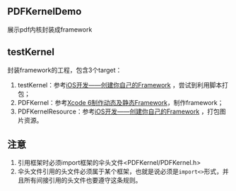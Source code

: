 ## PDFKernelDemo
展示pdf内核封装成framework

## testKernel
封装framework的工程，包含3个target：
 
1. testKernel：参考[iOS开发——创建你自己的Framework](http://www.cocoachina.com/ios/20150127/11022.html) ，尝试到利用脚本打包；
2. PDFKernel：参考[Xcode 6制作动态及静态Framework](http://www.cocoachina.com/ios/20141126/10322.html)，制作framework；
3. PDFKernelResource：参考[iOS开发——创建你自己的Framework](http://www.cocoachina.com/ios/20150127/11022.html) ，打包图片资源。

## 注意
1. 引用框架时必须import框架的伞头文件<PDFKernel/PDFKernel.h>
2. 伞头文件引用的头文件必须属于某个框架，也就是说必须是`import<>`形式，并且所有间接引用的头文件也要遵守这条规则。